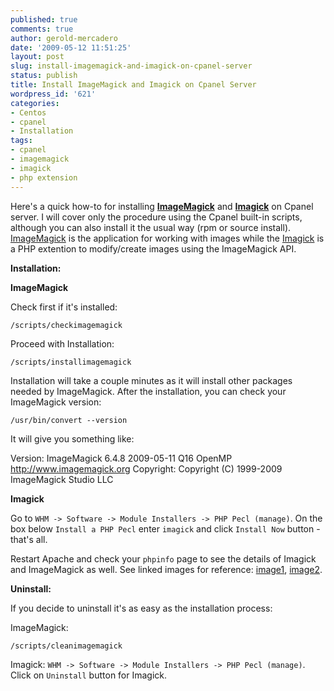 ```yaml
---
published: true
comments: true
author: gerold-mercadero
date: '2009-05-12 11:51:25'
layout: post
slug: install-imagemagick-and-imagick-on-cpanel-server
status: publish
title: Install ImageMagick and Imagick on Cpanel Server
wordpress_id: '621'
categories:
- Centos
- cpanel
- Installation
tags:
- cpanel
- imagemagick
- imagick
- php extension
---
```


Here's a quick how-to for installing **[ImageMagick](http://www.imagemagick.org/script/index.php)** and **[Imagick](http://pecl.php.net/package/imagick)** on Cpanel server.  I will cover only the procedure using the Cpanel built-in scripts, although you can also install it the usual way (rpm or source install).  [ImageMagick](http://www.imagemagick.org/script/index.php)  is the application for working with images while the [Imagick](http://pecl.php.net/package/imagick) is a PHP extention to modify/create images using the ImageMagick API.  

**Installation:**

**ImageMagick**

Check first if it's installed:
```
/scripts/checkimagemagick
```
Proceed with Installation:
```
/scripts/installimagemagick
```
Installation will take a couple minutes as it will install other packages needed by ImageMagick.  After the installation, you can check your ImageMagick version:
```
/usr/bin/convert --version
```
It will give you something like:
>
Version: ImageMagick 6.4.8 2009-05-11 Q16 OpenMP http://www.imagemagick.org
  Copyright: Copyright (C) 1999-2009 ImageMagick Studio LLC

**Imagick**

Go to `WHM -> Software -> Module Installers -> PHP Pecl (manage)`. On the box below `Install a PHP Pecl` enter `imagick` and click `Install Now` button - that's all. 

Restart Apache and check your `phpinfo` page to see the details of Imagick and ImageMagick as well.  See linked images for reference:  [image1](http://linuxsysadminblog.com/images/2009/05/install.jpg), [image2](http://linuxsysadminblog.com/images/2009/05/installed.jpg).

**Uninstall:**

If you decide to uninstall it's as easy as the installation process:

ImageMagick:
```
/scripts/cleanimagemagick
```

Imagick:  `WHM -> Software -> Module Installers -> PHP Pecl (manage)`.  Click on `Uninstall` button for Imagick.
